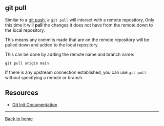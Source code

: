 ## git pull

Similar to a [git push](./Push.md), a `git pull` will interact with a remote repository, Only this time it will **pull** the changes it does not have from the remote down to the local repository.

This means any commits made that are on the remote repository will be pulled down and added to the local repository.

This can be done by adding the remote name and branch name:
```
git pull origin main
```

If there is any upstream connection established, you can use `git pull` without specifying a remote or branch.

## Resources

- [Git Init Documentation](https://git-scm.com/docs/git-pull)

---

[Back to home](../README.md)